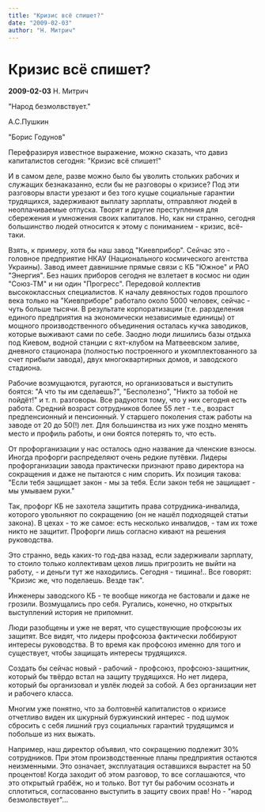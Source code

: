 ```yaml
---
title: "Кризис всё спишет?"
date: "2009-02-03"
author: "Н. Митрич"
---
```


# Кризис всё спишет?

**2009-02-03** Н. Митрич

"Народ безмолвствует."

А.С.Пушкин

"Борис Годунов"

Перефразируя известное выражение, можно сказать, что давиз капиталистов сегодня: "Кризис всё спишет!"

И в самом деле, разве можно было бы уволить стольких рабочих и служащих безнаказанно, если бы не разговоры о кризисе? Под эти разговоры власти урезают и без того куцые социальные гарантии трудящихся, задерживают выплату зарплаты, отправляют людей в неоплачиваемые отпуска. Творят и другие преступления для сбережения и умножения своих капиталов. Но, как ни странно, сегодня большинство людей относится к этому с пониманием - кризис, всё-таки.

Взять, к примеру, хотя бы наш завод "Киевприбор". Сейчас это - головное предприятие НКАУ (Национального космического агентства Украины). Завод имеет давнишние прямые связи с КБ "Южное" и РАО "Энергия". Без наших приборов сегодня не взлетает в космос ни один "Союз-ТМ" и ни один "Прогресс". Передовой коллектив высококлассных специалистов. К началу девяностых годов прошлого века только на "Киевприборе" работало около 5000 человек, сейчас - чуть больше тысячи. В результате корпоратизации (т.е. рарзделения единого предприятия на экономически независимые единицы) от мощного производственного объединения осталась кучка заводиков, которые выживают сами по себе. Заодно люди лишились базы отдыха под Киевом, водной станции с яхт-клубом на Матвеевском заливе, дневного стационара (полностью построенного и укомплектованного за счет прибыли завода), двух многоквартирных домов, и заводского стадиона.

Рабочие возмущаются, ругаются, но организоваться и выступить боятся: "А что ты им сделаешь?", "Бесполезно", "Никто за тобой не пойдёт!" и т. п. разговоры. Все радуются тому, что у них сегодня есть работа. Средний возраст сотрудников более 55 лет - т.е., возраст предпенсионный и пенсионный. У старшего поколения стаж работы на заводе от 20 до 50(!) лет. Для большинства из них уже поздно менять место и профиль работы, и они боятся потерять то, что есть.

От профорганизации у нас осталось одно название да членские взносы. Иногда профорги распределяют очень редкие путёвки. Лидеры профорганизации завода практически признают право директора на сокращения и даже не пытаются с ним спорить. Их позиция такова: "Если тебя защищает закон - мы за тебя. Если закон тебя не защищает - мы умываем руки."

Так, профорг КБ не захотела защитить права сотрудника-инвалида, которого увольняют по сокращению (он не нашёл подходящей статьи закона). В цехах - то же самое: есть несколько инвалидов, - там их тоже никто не защитит. Профорги лишь согласно кивают на решения руководства.

Это странно, ведь каких-то год-два назад, если задерживали зарплату, то стоило только коллективам цехов лишь пригрозить не выйти на работу, - и деньги тут же находились. Сегодня - тишина!.. Все говорят: "Кризис же, что поделаешь. Везде так".

Инженеры заводского КБ - те вообще никогда не бастовали и даже не грозили. Возмущались про себя. Ругались, конечно, но открытых выступлений история не припомнит.

Люди разобщены и уже не верят, что существующие профсоюзы их защитят. Все видят, что лидеры профсоюза фактически лоббируют интересы руководства. В то время как профсоюз именно для того и существует, чтобы защищать интересы трудящихся.

Создать бы сейчас новый - рабочий - профсоюз, профсоюз-защитник, который бы твёрдо встал на защиту трудящихся. Но нет лидера, который бы организовал и увлёк людей за собой. А без организации нет и рабочего класса.

Многим уже понятно, что за болтовнёй капиталистов о кризисе отчетливо виден их шкурный буржуинский интерес - под шумок сбросить с себя лишний груз социальных гарантий трудящимся и побольше из них выжать.

Например, наш директор объявил, что сокращению подлежит 30% сотрудников. При этом производственные планы предприятия остаются неизменными. Это означает, эксплуатация оставшихся вырастет на 50 процентов! Когда заходит об этом разговор, то все соглашаются, что это открытый грабёж, но и только. Вот тут бы рабочим осознать и сплотиться, согласованно выступить в защиту своих прав! Но - "народ безмолвствует"...